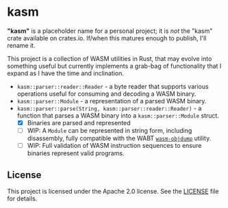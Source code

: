 # kasm

**"kasm"** is a placeholder name for a personal project; it is _not_ the "kasm" crate available on crates.io. If/when this matures enough to publish, I'll rename it.

This project is a collection of WASM utilities in Rust, that may evolve into something useful but currently implements a grab-bag of functionality that I expand as I have the time and inclination.

* `kasm::parser::reader::Reader` - a byte reader that supports various operations useful for consuming and decoding a WASM binary.
* `kasm::parser::Module` - a representation of a parsed WASM binary.
* `kasm::parser::parse(String, kasm::parser::reader::Reader)` - a function that parses a WASM binary into a `kasm::parser::Module` struct.
  - [x] Binaries are parsed and represented
  - [ ] WIP: A `Module` can be represented in string form, including disassembly, fully compatible with the WABT [`wasm-objdump`](https://webassembly.github.io/wabt/doc/wasm-objdump.1.html) utility.
  - [ ] WIP: Full validation of WASM instruction sequences to ensure binaries represent valid programs.

## License

This project is licensed under the Apache 2.0 license. See the [LICENSE](LICENSE) file for details.
